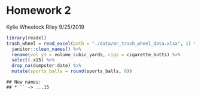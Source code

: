 Homework 2
================
Kylie Wheelock Riley
9/25/2019

``` r
library(readxl)
trash_wheel = read_excel(path = "./data/mr_trash_wheel_data.xlsx", 1) %>%
  janitor::clean_names() %>% 
  rename(vol_y3 = volume_cubic_yards, cigs = cigarette_butts) %>% 
  select(-x15) %>% 
  drop_na(dumpster:date) %>%
  mutate(sports_balls = round(sports_balls, 0))
```

    ## New names:
    ## * `` -> ...15
